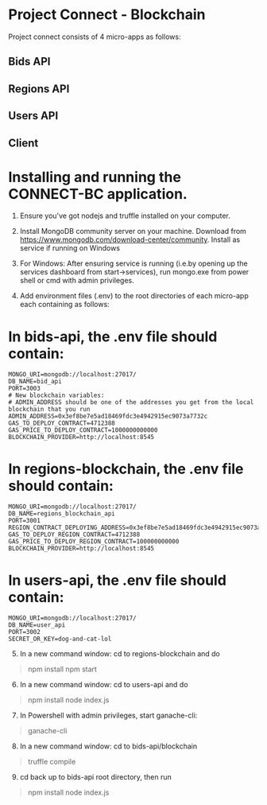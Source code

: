 # Project Connect - Blockchain 

Project connect consists of 4 micro-apps as follows:

## Bids API

## Regions API

## Users API

## Client 


# Installing and running the CONNECT-BC application.

1. Ensure you've got nodejs and truffle installed on your computer.

2. Install MongoDB community server on your machine. Download from https://www.mongodb.com/download-center/community.
Install as service if running on Windows

3. For Windows: After ensuring service is running (i.e.by opening up the services dashboard from start->services), run mongo.exe from power shell or cmd with admin privileges.

4. Add environment files (.env) to the root directories of each micro-app each containing as follows:

# In bids-api, the .env file should contain:

    MONGO_URI=mongodb://localhost:27017/
    DB_NAME=bid_api
    PORT=3003
    # New blockchain variables:
    # ADMIN_ADDRESS should be one of the addresses you get from the local blockchain that you run
    ADMIN_ADDRESS=0x3ef8be7e5ad18469fdc3e4942915ec9073a7732c
    GAS_TO_DEPLOY_CONTRACT=4712388
    GAS_PRICE_TO_DEPLOY_CONTRACT=1000000000000
    BLOCKCHAIN_PROVIDER=http://localhost:8545


# In regions-blockchain, the .env file should contain:

    MONGO_URI=mongodb://localhost:27017/
    DB_NAME=regions_blockchain_api
    PORT=3001
    REGION_CONTRACT_DEPLOYING_ADDRESS=0x3ef8be7e5ad18469fdc3e4942915ec9073a7732c
    GAS_TO_DEPLOY_REGION_CONTRACT=4712388
    GAS_PRICE_TO_DEPLOY_REGION_CONTRACT=100000000000
    BLOCKCHAIN_PROVIDER=http://localhost:8545


# In users-api, the .env file should contain:

    MONGO_URI=mongodb://localhost:27017/
    DB_NAME=user_api
    PORT=3002
    SECRET_OR_KEY=dog-and-cat-lol


5. In a new command window: cd to regions-blockchain and do
>npm install
>npm start

6. In a new command window: cd to users-api and do
>npm install
>node index.js


7. In Powershell with admin privileges, start ganache-cli:
>ganache-cli


8. In a new command window: cd to bids-api/blockchain
>truffle compile

9. cd back up to bids-api root directory, then run
>npm install
>node index.js